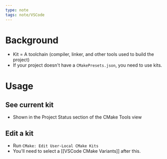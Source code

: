```yaml
---
type: note
tags: note/VSCode
---
```

# Background
- Kit = A toolchain (compiler, linker, and other tools used to build the project)
- If your project doesn't have a `CMakePresets.json`, you need to use kits. 


# Usage
## See current kit
- Shown in the Project Status section of the CMake Tools view

## Edit a kit
- Run `CMake: Edit User-Local CMake Kits`
- You'll need to select a [[VSCode CMake Variants]] after this. 